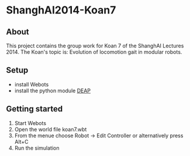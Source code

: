 ShanghAI2014-Koan7
==================


About
-----

This project contains the group work for Koan 7 of the ShanghAI Lectures 2014. The Koan's topic is: Evolution of locomotion gait in modular robots.

Setup
-----

* install Webots
* install the python module [DEAP](https://github.com/DEAP/deap "DEAP @ github")

Getting started
---------------

1. Start Webots
2. Open the world file koan7.wbt
3. From the menue choose Robot -> Edit Controller or alternatively press Alt+C
4. Run the simulation

